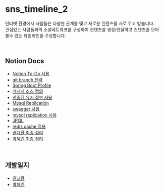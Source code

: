 # sns_timeline_2            
인터넷 환경에서 사람들은 다양한 관계를 맺고 새로운 컨텐츠를 서로 주고 받습니다.            
관심있는 사람들과의 소셜네트워크를 구성하여 컨텐츠를 생성/전달하고 컨텐츠를 모아 볼수 있는 타임라인을 구성합니다.                

<br/>  

## Notion Docs  
- [Notion To-Do 사용](https://www.notion.so/Notion-To-Do-46137128697e4b3199462f04a2f81964)       
- [git branch 전략](https://www.notion.so/issue-branch-push-b4c5a589ec1047e79d4f9c82fab801fd)     
- [Spring Boot Profile](https://www.notion.so/Spring-Boot-Profile-d8bfcc584e5244b9b5903211e9ac0d57)        
- [메시지 소스 정의](https://www.notion.so/6529d20ac6ba4178b842b83ed35a8b98)      
- [인증된 유저 정보 사용](https://www.notion.so/e564b74efaf041358d01a0306f2d8cbb)     
- [Mysql Replication](https://www.notion.so/mysql-Replication-cdb97a2466c7424693707e930b7ff792)   
- [swagger 사용](https://www.notion.so/swagger-4e0fdc55844f4121ad83c0bab6e2b8b5)      
- [mysql replication 사용](https://www.notion.so/Mysql-Replication-Master-Slave-eb8e807df5474702a3c4c7aa1031d503)     
- [JPQL](https://www.notion.so/JPQL-395b33bc86a443a288129f0f8b9f0c5f)     
- [redis cache 적용](https://www.notion.so/redis-cache-47a171adda0b4b76be7567f214790609)      
- [권대환 최종 정리](https://www.notion.so/DaeHwan-bf061d33fabb4e57875aa619ec838326)        
- [박혜린 최종 정리](https://www.notion.so/Hyerin-5947bf55ad1f49558721be6a484a3604)         


<br/>   

## 개발일지   
- [권대환](https://www.notion.so/daehwan-1f4e67794edd411d837ad9470432798b)      
- [박혜린](https://www.notion.so/hyerin-04960ae9c660473dafd6986f9e38fde6)    


